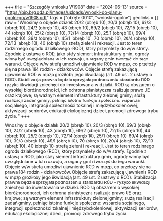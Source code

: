 +++
title = "Szczegóły wniosku W1908"
date = "2024-06-13"
source = "https://bip.brg.gda.pl/images/uploads/wnioski-do-planu-ogolnego/w1908.pdf"
tags = ["obręb: 0010", "wnioski-ogolne"]
geolinks = []
raw = "Wnosimy o objęcie działek 20/2 (obręb 10), 20/3 (obręb 10), 69/3 (obręb 10), 24/2 (obręb 10), 43 (obręb 10), 69/2 (obręb 10), 72/15 (obręb 10), 44 (obręb 10), 25/2 (obręb 10), 72/14 (obręb 10), 25/1 (obręb 10), 69/4 (obręb 10), 39/3 (obręb 10), 45/1 (obręb 10), 70 (obręb 10), 20/4 (obręb 10), 72/13 (abręb 10), 40 (obręb 10) strefą ziełeni i rekreacji. Jest to teren rodzinnego ogrodu działkowego (ROD), który przynależy do w/w strefy. Zgodnie ż ustawą o ROD, jako stały siement infrastruktury gmin, ogrody winny być uwzględniane w ich rozwoju, a organy gmin tworzyć do tego warunki. Objęcie w/w strefą umożliwi ujawnienie ROD w mpzp, co przełoży się na prawa 184 rodzin - działkowców. Objęcie strefą zakazującą ujawnienia ROD w mpzp groziłoby jego iikwidacją (art. 49 ust. 2 ustawy o ROD). Stabilizacja prawna będzie sprzyjała podnoszeniu standardu RÓD - ryzyko iikwidacji zniechęci do inwestowania w działki. ROD są obszarem o wysokiej bioróżnorodności, ich ochrona pianistyczna rsalizuje prawo UE oraz krajowe; są ważnym element infrastruktury zielonej gminy; służą realizacji zadań gminy, pełniąc istotne funkcje społeczne: wsparcia socjalnego, integracji społeczności tokalnej i międzybokoleniowej, aktywizacji seniorów, edukacji ekologicznej dzieci, promocji zdrowego trybu życia. "
+++

Wnosimy o objęcie działek 20/2 (obręb 10), 20/3 (obręb 10), 69/3 (obręb 10), 24/2 (obręb 10), 43
(obręb 10), 69/2 (obręb 10), 72/15 (obręb 10), 44 (obręb 10), 25/2 (obręb 10), 72/14 (obręb 10), 25/1 (obręb 10),
69/4 (obręb 10), 39/3 (obręb 10), 45/1 (obręb 10), 70 (obręb 10), 20/4 (obręb 10), 72/13 (abręb 10), 40 (obręb 10)
strefą ziełeni i rekreacji. Jest to teren rodzinnego ogrodu działkowego (ROD), który przynależy do w/w strefy.
Zgodnie ż ustawą o ROD, jako stały siement infrastruktury gmin, ogrody winny być uwzględniane w ich rozwoju, a
organy gmin tworzyć do tego warunki. Objęcie w/w strefą umożliwi ujawnienie ROD w mpzp, co przełoży się na
prawa 184 rodzin - działkowców. Objęcie strefą zakazującą ujawnienia ROD w mpzp groziłoby jego iikwidacją (art.
49 ust. 2 ustawy o ROD). Stabilizacja prawna będzie sprzyjała podnoszeniu standardu RÓD - ryzyko iikwidacji
zniechęci do inwestowania w działki. ROD są obszarem o wysokiej bioróżnorodności, ich ochrona pianistyczna
rsalizuje prawo UE oraz krajowe; są ważnym element infrastruktury zielonej gminy; służą realizacji zadań gminy,
pełniąc istotne funkcje społeczne: wsparcia socjalnego, integracji społeczności tokalnej i międzybokoleniowej,
aktywizacji seniorów, edukacji ekologicznej dzieci, promocji zdrowego trybu życia.



